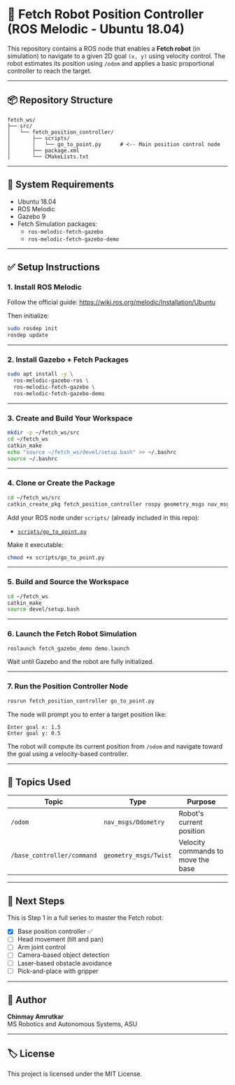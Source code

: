 # 🦾 Fetch Robot Position Controller (ROS Melodic - Ubuntu 18.04)

This repository contains a ROS node that enables a **Fetch robot** (in simulation) to navigate to a given 2D goal `(x, y)` using velocity control. The robot estimates its position using `/odom` and applies a basic proportional controller to reach the target.

---

## 📦 Repository Structure

```
fetch_ws/
├── src/
│   └── fetch_position_controller/
│       ├── scripts/
│       │   └── go_to_point.py      # <-- Main position control node
│       ├── package.xml
│       └── CMakeLists.txt
```

---

## 🧰 System Requirements

- Ubuntu 18.04
- ROS Melodic
- Gazebo 9
- Fetch Simulation packages:
  - `ros-melodic-fetch-gazebo`
  - `ros-melodic-fetch-gazebo-demo`

---

## ✅ Setup Instructions

### 1. Install ROS Melodic

Follow the official guide: https://wiki.ros.org/melodic/Installation/Ubuntu

Then initialize:
```bash
sudo rosdep init
rosdep update
```

---

### 2. Install Gazebo + Fetch Packages

```bash
sudo apt install -y \
  ros-melodic-gazebo-ros \
  ros-melodic-fetch-gazebo \
  ros-melodic-fetch-gazebo-demo
```

---

### 3. Create and Build Your Workspace

```bash
mkdir -p ~/fetch_ws/src
cd ~/fetch_ws
catkin_make
echo "source ~/fetch_ws/devel/setup.bash" >> ~/.bashrc
source ~/.bashrc
```

---

### 4. Clone or Create the Package

```bash
cd ~/fetch_ws/src
catkin_create_pkg fetch_position_controller rospy geometry_msgs nav_msgs
```

Add your ROS node under `scripts/` (already included in this repo):
- [`scripts/go_to_point.py`](scripts/go_to_point.py)

Make it executable:
```bash
chmod +x scripts/go_to_point.py
```

---

### 5. Build and Source the Workspace

```bash
cd ~/fetch_ws
catkin_make
source devel/setup.bash
```

---

### 6. Launch the Fetch Robot Simulation

```bash
roslaunch fetch_gazebo_demo demo.launch
```

Wait until Gazebo and the robot are fully initialized.

---

### 7. Run the Position Controller Node

```bash
rosrun fetch_position_controller go_to_point.py
```

The node will prompt you to enter a target position like:
```
Enter goal x: 1.5
Enter goal y: 0.5
```

The robot will compute its current position from `/odom` and navigate toward the goal using a velocity-based controller.

---

## 📡 Topics Used

| Topic | Type | Purpose |
|-------|------|---------|
| `/odom` | `nav_msgs/Odometry` | Robot's current position |
| `/base_controller/command` | `geometry_msgs/Twist` | Velocity commands to move the base |

---

## 🚀 Next Steps

This is Step 1 in a full series to master the Fetch robot:

- [x] Base position controller ✅
- [ ] Head movement (tilt and pan)
- [ ] Arm joint control
- [ ] Camera-based object detection
- [ ] Laser-based obstacle avoidance
- [ ] Pick-and-place with gripper

---

## 👤 Author

**Chinmay Amrutkar**  
MS Robotics and Autonomous Systems, ASU

---

## 🏷️ License

This project is licensed under the MIT License.
